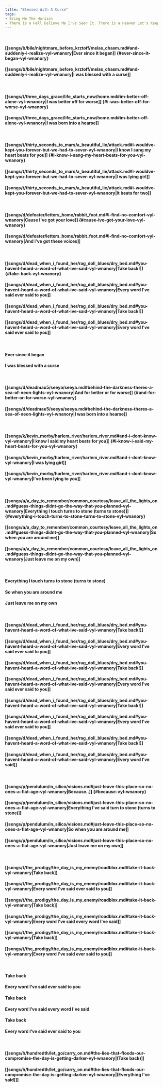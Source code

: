 ```yaml
---
title: "Blessed With A Curse"
tags:
- Bring Me The Horizon
- There is a Hell Believe Me I've Seen It. There is a Heaven Let's Keep it a Secret
---
```

&nbsp;
#### [[songs/b/bile/nightmare_before_krztoff/melas_chasm.md#and-suddenly-i-realize-vyl-wnanory|Ever since it began]] {#ever-since-it-began-vyl-wnanory}
#### [[songs/b/bile/nightmare_before_krztoff/melas_chasm.md#and-suddenly-i-realize-vyl-wnanory|I was blessed with a curse]]
&nbsp;
#### [[songs/t/three_days_grace/life_starts_now/home.md#im-better-off-alone-vyl-wnanory|I was better off for worse]] {#i-was-better-off-for-worse-vyl-wnanory}
#### [[songs/t/three_days_grace/life_starts_now/home.md#im-better-off-alone-vyl-wnanory|I was born into a hearse]]
&nbsp;
#### [[songs/t/thirty_seconds_to_mars/a_beautiful_lie/attack.md#i-wouldve-kept-you-forever-but-we-had-to-sever-vyl-wnanory|I know I sang my heart beats for you]] {#i-know-i-sang-my-heart-beats-for-you-vyl-wnanory}
#### [[songs/t/thirty_seconds_to_mars/a_beautiful_lie/attack.md#i-wouldve-kept-you-forever-but-we-had-to-sever-vyl-wnanory|I was lying girl]]
#### [[songs/t/thirty_seconds_to_mars/a_beautiful_lie/attack.md#i-wouldve-kept-you-forever-but-we-had-to-sever-vyl-wnanory|It beats for two]]
&nbsp;
#### [[songs/d/defeater/letters_home/rabbit_foot.md#i-find-no-comfort-vyl-wnanory|Cause I've got your love]] {#cause-ive-got-your-love-vyl-wnanory}
#### [[songs/d/defeater/letters_home/rabbit_foot.md#i-find-no-comfort-vyl-wnanory|And I've got these voices]]
&nbsp;
#### [[songs/d/dead_when_i_found_her/rag_doll_blues/dry_bed.md#you-havent-heard-a-word-of-what-ive-said-vyl-wnanory|Take back!]] {#take-back-vyl-wnanory}
#### [[songs/d/dead_when_i_found_her/rag_doll_blues/dry_bed.md#you-havent-heard-a-word-of-what-ive-said-vyl-wnanory|Every word I've said ever said to you]]
#### [[songs/d/dead_when_i_found_her/rag_doll_blues/dry_bed.md#you-havent-heard-a-word-of-what-ive-said-vyl-wnanory|Take back!]]
#### [[songs/d/dead_when_i_found_her/rag_doll_blues/dry_bed.md#you-havent-heard-a-word-of-what-ive-said-vyl-wnanory|Every word I've said ever said to you]]
&nbsp;
#### Ever since it began
#### I was blessed with a curse
&nbsp;
#### [[songs/d/deadmau5/seeya/seeya.md#behind-the-darkness-theres-a-sea-of-neon-lights-vyl-wnanory|And for better or for worse]] {#and-for-better-or-for-worse-vyl-wnanory}
#### [[songs/d/deadmau5/seeya/seeya.md#behind-the-darkness-theres-a-sea-of-neon-lights-vyl-wnanory|I was born into a hearse]]
&nbsp;
#### [[songs/k/kevin_morby/harlem_river/harlem_river.md#and-i-dont-know-vyl-wnanory|I know I said my heart beats for you]] {#i-know-i-said-my-heart-beats-for-you-vyl-wnanory}
#### [[songs/k/kevin_morby/harlem_river/harlem_river.md#and-i-dont-know-vyl-wnanory|I was lying girl]]
#### [[songs/k/kevin_morby/harlem_river/harlem_river.md#and-i-dont-know-vyl-wnanory|I've been lying to you]]
&nbsp;
#### [[songs/a/a_day_to_remember/common_courtesy/leave_all_the_lights_on.md#guess-things-didnt-go-the-way-that-you-planned-vyl-wnanory|Everything I touch turns to stone (turns to stone)]] {#everything-i-touch-turns-to-stone-turns-to-stone-vyl-wnanory}
#### [[songs/a/a_day_to_remember/common_courtesy/leave_all_the_lights_on.md#guess-things-didnt-go-the-way-that-you-planned-vyl-wnanory|So when you are around me]]
#### [[songs/a/a_day_to_remember/common_courtesy/leave_all_the_lights_on.md#guess-things-didnt-go-the-way-that-you-planned-vyl-wnanory|Just leave me on my own]]
&nbsp;
#### Everything I touch turns to stone (turns to stone)
#### So when you are around me
#### Just leave me on my own
&nbsp;
#### [[songs/d/dead_when_i_found_her/rag_doll_blues/dry_bed.md#you-havent-heard-a-word-of-what-ive-said-vyl-wnanory|Take back!]]
#### [[songs/d/dead_when_i_found_her/rag_doll_blues/dry_bed.md#you-havent-heard-a-word-of-what-ive-said-vyl-wnanory|Every word I've said ever said to you]]
#### [[songs/d/dead_when_i_found_her/rag_doll_blues/dry_bed.md#you-havent-heard-a-word-of-what-ive-said-vyl-wnanory|Take back!]]
#### [[songs/d/dead_when_i_found_her/rag_doll_blues/dry_bed.md#you-havent-heard-a-word-of-what-ive-said-vyl-wnanory|Every word I've said ever said to you]]
#### [[songs/d/dead_when_i_found_her/rag_doll_blues/dry_bed.md#you-havent-heard-a-word-of-what-ive-said-vyl-wnanory|Take back!]]
#### [[songs/d/dead_when_i_found_her/rag_doll_blues/dry_bed.md#you-havent-heard-a-word-of-what-ive-said-vyl-wnanory|Every word I've said ever said to you]]
#### [[songs/d/dead_when_i_found_her/rag_doll_blues/dry_bed.md#you-havent-heard-a-word-of-what-ive-said-vyl-wnanory|Take back!]]
#### [[songs/d/dead_when_i_found_her/rag_doll_blues/dry_bed.md#you-havent-heard-a-word-of-what-ive-said-vyl-wnanory|Every word I've said]]
&nbsp;
#### [[songs/p/pendulum/in_silico/visions.md#just-leave-this-place-so-no-ones-a-flat-age-vyl-wnanory|Because..]] {#because-vyl-wnanory}
#### [[songs/p/pendulum/in_silico/visions.md#just-leave-this-place-so-no-ones-a-flat-age-vyl-wnanory|Everything I've said turn to stone (turns to stone)]]
#### [[songs/p/pendulum/in_silico/visions.md#just-leave-this-place-so-no-ones-a-flat-age-vyl-wnanory|So when you are around me]]
#### [[songs/p/pendulum/in_silico/visions.md#just-leave-this-place-so-no-ones-a-flat-age-vyl-wnanory|Just leave me on my own]]
&nbsp;
#### [[songs/t/the_prodigy/the_day_is_my_enemy/roadblox.md#take-it-back-vyl-wnanory|Take back]]
#### [[songs/t/the_prodigy/the_day_is_my_enemy/roadblox.md#take-it-back-vyl-wnanory|Every word I've said ever said to you]]
#### [[songs/t/the_prodigy/the_day_is_my_enemy/roadblox.md#take-it-back-vyl-wnanory|Take back]]
#### [[songs/t/the_prodigy/the_day_is_my_enemy/roadblox.md#take-it-back-vyl-wnanory|Every word I've said every word I've said]]
#### [[songs/t/the_prodigy/the_day_is_my_enemy/roadblox.md#take-it-back-vyl-wnanory|Take back]]
#### [[songs/t/the_prodigy/the_day_is_my_enemy/roadblox.md#take-it-back-vyl-wnanory|Every word I've said ever said to you]]
&nbsp;
#### Take back
#### Every word I've said ever said to you
#### Take back
#### Every word I've said every word I've said
#### Take back
#### Every word I've said ever said to you
&nbsp;
#### [[songs/h/hundredth/let_go/carry_on.md#the-lies-that-floods-our-compromise-the-day-is-getting-darker-vyl-wnanory|(Take back)]]
#### [[songs/h/hundredth/let_go/carry_on.md#the-lies-that-floods-our-compromise-the-day-is-getting-darker-vyl-wnanory|(Everything I've said)]]
